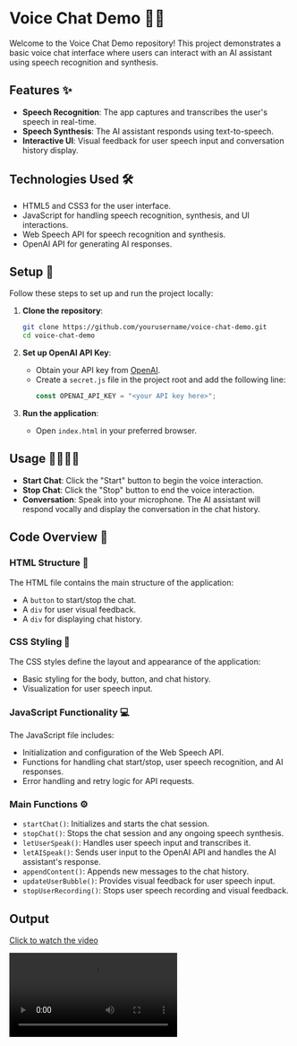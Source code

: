 # Voice Chat Demo 🎤💬

Welcome to the Voice Chat Demo repository! This project demonstrates a basic voice chat interface where users can interact with an AI assistant using speech recognition and synthesis.

## Features ✨

- **Speech Recognition**: The app captures and transcribes the user's speech in real-time.
- **Speech Synthesis**: The AI assistant responds using text-to-speech.
- **Interactive UI**: Visual feedback for user speech input and conversation history display.

## Technologies Used 🛠️

- HTML5 and CSS3 for the user interface.
- JavaScript for handling speech recognition, synthesis, and UI interactions.
- Web Speech API for speech recognition and synthesis.
- OpenAI API for generating AI responses.

## Setup 🚀

Follow these steps to set up and run the project locally:

1. **Clone the repository**:
    ```bash
    git clone https://github.com/yourusername/voice-chat-demo.git
    cd voice-chat-demo
    ```
    
2. **Set up OpenAI API Key**:
   - Obtain your API key from [OpenAI](https://beta.openai.com/signup/).
   - Create a `secret.js` file in the project root and add the following line:
     ```javascript
     const OPENAI_API_KEY = "<your API key here>";
     ```

3. **Run the application**:
   - Open `index.html` in your preferred browser.

## Usage 👩‍💻👨‍💻

- **Start Chat**: Click the "Start" button to begin the voice interaction.
- **Stop Chat**: Click the "Stop" button to end the voice interaction.
- **Conversation**: Speak into your microphone. The AI assistant will respond vocally and display the conversation in the chat history.

## Code Overview 📄

### HTML Structure 📜

The HTML file contains the main structure of the application:
- A `button` to start/stop the chat.
- A `div` for user visual feedback.
- A `div` for displaying chat history.

### CSS Styling 🎨

The CSS styles define the layout and appearance of the application:
- Basic styling for the body, button, and chat history.
- Visualization for user speech input.

### JavaScript Functionality 💻

The JavaScript file includes:
- Initialization and configuration of the Web Speech API.
- Functions for handling chat start/stop, user speech recognition, and AI responses.
- Error handling and retry logic for API requests.

### Main Functions ⚙️

- `startChat()`: Initializes and starts the chat session.
- `stopChat()`: Stops the chat session and any ongoing speech synthesis.
- `letUserSpeak()`: Handles user speech input and transcribes it.
- `letAISpeak()`: Sends user input to the OpenAI API and handles the AI assistant's response.
- `appendContent()`: Appends new messages to the chat history.
- `updateUserBubble()`: Provides visual feedback for user speech input.
- `stopUserRecording()`: Stops user speech recording and visual feedback.

## Output
[Click to watch the video](https://github.com/user-attachments/assets/0249ff9e-3624-4153-8bd9-6bdb89e01d02)

<video controls> <source src="https://github.com/user-attachments/assets/31fd15b3-ddf6-44ad-82a7-35627d58f78c" type="video/mp4"> Your browser does not support the video tag. </video>
